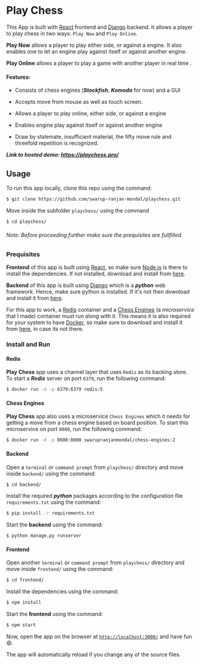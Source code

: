 # Play Chess

This App is built with [React](https://reactjs.org/) frontend and [Django](https://www.djangoproject.com/) backend. It allows a player to play chess in two ways: `Play Now` and `Play Online`.

**Play Now** allows a player to play either side, or against a engine. It also enables one to let an engine play against itself or against another engine.

**Play Online** allows a player to play a game with another player in real time .

#### Features:

- Consists of chess engines (**_Stockfish_**, **_Komodo_** for now) and a GUI

- Accepts move from mouse as well as touch screen.

- Allows a player to play online, either side, or against a engine

- Enables engine play against itself or against another engine

- Draw by stalemate, insufficient material, the fifty move rule and threefold repetition is recognized.

**_Link to hosted demo: https://playchess.pro/_**

## Usage

To run this app locally, clone this repo using the command:

```sh
$ git clone https://github.com/swarup-ranjan-mondal/playchess.git
```

Move inside the subfolder `playchess/` using the command

```sh
$ cd playchess/
```

###### Note: Before proceeding further make sure the prequisites are fullfilled.

### Prequisites

**Frontend** of this app is built using [React](https://reactjs.org/), so make sure [Node.js](https://nodejs.org/en/) is there to install the dependencies. If not installed, download and install from [here](https://nodejs.org/en/download/).

**Backend** of this app is built using [Django](https://www.djangoproject.com/) which is a **_python_** web framework. Hence, make sure python is installed. If it's not then download and install it from [here](https://www.python.org/downloads/).

For this app to work, a [Redis](https://redis.io/) container and a [Chess Engines](https://github.com/swarup-ranjan-mondal/chess-engines) (a _microservice_ that I made) container must run along with it. This means it is also required for your system to have [Docker](https://www.docker.com/), so make sure to download and install it from [here](https://docs.docker.com/get-docker/), in case its not there.

### Install and Run

#### Redis

**Play Chess** app uses a channel layer that uses `Redis` as its backing store. To start a **_Redis_** server on port `6379`, run the following command:

```sh
$ docker run -d -p 6379:6379 redis:5
```

#### Chess Engines

**Play Chess** app also uses a microservice `Chess Engines` which it needs for getting a move from a chess engine based on board position. To start this microservice on port `8080`, run the following command:

```sh
$ docker run -d -p 8080:8000 swarupranjanmondal/chess-engines:2
```

#### Backend

Open a `terminal` or `command prompt` from `playchess/` directory and move inside `backend/` using the command:

```sh
$ cd backend/
```

Install the required **_python_** packages according to the configuration file `requirements.txt` using the command:

```sh
$ pip install -r requirements.txt
```

Start the **backend** using the command:

```sh
$ python manage.py runserver
```

#### Frontend

Open another `terminal` or `command prompt` from `playchess/` directory and move inside `frontend/` using the command:

```sh
$ cd frontend/
```

Install the dependencies using the command:

```sh
$ npm install
```

Start the **frontend** using the command:

```sh
$ npm start
```

Now, open the app on the browser at [`http://localhost:3000/`](http://localhost:3000/) and have fun 😄.

The app will automatically reload if you change any of the source files.
